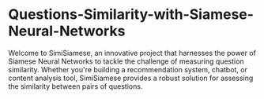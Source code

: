# Questions-Similarity-with-Siamese-Neural-Networks
Welcome to SimiSiamese, an innovative project that harnesses the power of Siamese Neural Networks to tackle the challenge of measuring question similarity. Whether you're building a recommendation system, chatbot, or content analysis tool, SimiSiamese provides a robust solution for assessing the similarity between pairs of questions.
